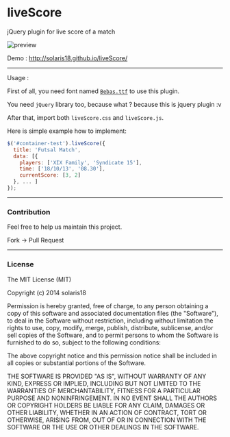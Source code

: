 liveScore
=========

jQuery plugin for live score of a match

![preview](http://i62.tinypic.com/mkj2pf.png)

Demo : http://solaris18.github.io/liveScore/

---

Usage :

First of all, you need font named [`Bebas.ttf`](http://www.dafont.com/bebas.font) to use this plugin.

You need `jQuery` library too, because what ? because this is jquery plugin :v

After that, import both `liveScore.css` and `liveScore.js`.

Here is simple example how to implement:

```js
$('#container-test').liveScore({
  title: 'Futsal Match',
  data: [{
    players: ['XIX Family', 'Syndicate 15'],
    time: ['18/10/13', '08.30'],
    currentScore: [3, 2]
  }, ... ]
});
```

---

### Contribution

Feel free to help us maintain this project.

Fork -> Pull Request

---

### License

The MIT License (MIT)

Copyright (c) 2014 solaris18

Permission is hereby granted, free of charge, to any person obtaining a copy
of this software and associated documentation files (the "Software"), to deal
in the Software without restriction, including without limitation the rights
to use, copy, modify, merge, publish, distribute, sublicense, and/or sell
copies of the Software, and to permit persons to whom the Software is
furnished to do so, subject to the following conditions:

The above copyright notice and this permission notice shall be included in all
copies or substantial portions of the Software.

THE SOFTWARE IS PROVIDED "AS IS", WITHOUT WARRANTY OF ANY KIND, EXPRESS OR
IMPLIED, INCLUDING BUT NOT LIMITED TO THE WARRANTIES OF MERCHANTABILITY,
FITNESS FOR A PARTICULAR PURPOSE AND NONINFRINGEMENT. IN NO EVENT SHALL THE
AUTHORS OR COPYRIGHT HOLDERS BE LIABLE FOR ANY CLAIM, DAMAGES OR OTHER
LIABILITY, WHETHER IN AN ACTION OF CONTRACT, TORT OR OTHERWISE, ARISING FROM,
OUT OF OR IN CONNECTION WITH THE SOFTWARE OR THE USE OR OTHER DEALINGS IN THE
SOFTWARE.

